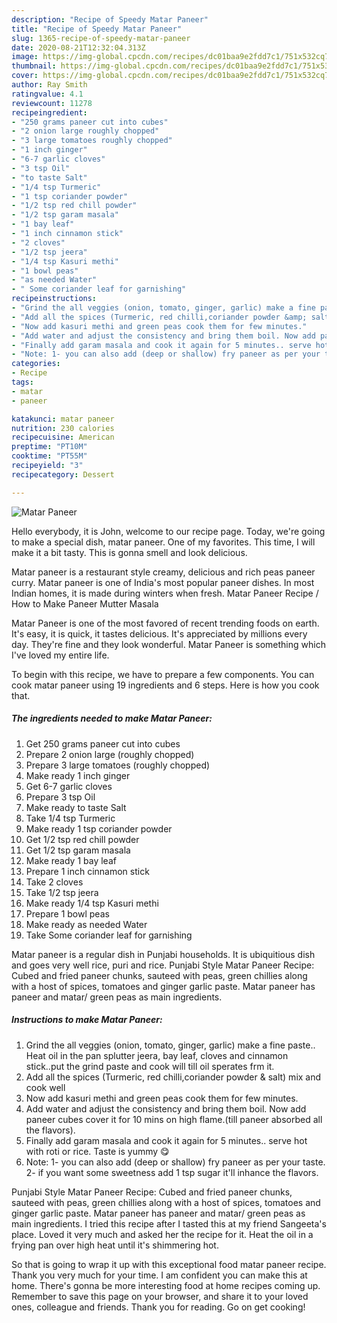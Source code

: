 ```yaml
---
description: "Recipe of Speedy Matar Paneer"
title: "Recipe of Speedy Matar Paneer"
slug: 1365-recipe-of-speedy-matar-paneer
date: 2020-08-21T12:32:04.313Z
image: https://img-global.cpcdn.com/recipes/dc01baa9e2fdd7c1/751x532cq70/matar-paneer-recipe-main-photo.jpg
thumbnail: https://img-global.cpcdn.com/recipes/dc01baa9e2fdd7c1/751x532cq70/matar-paneer-recipe-main-photo.jpg
cover: https://img-global.cpcdn.com/recipes/dc01baa9e2fdd7c1/751x532cq70/matar-paneer-recipe-main-photo.jpg
author: Ray Smith
ratingvalue: 4.1
reviewcount: 11278
recipeingredient:
- "250 grams paneer cut into cubes"
- "2 onion large roughly chopped"
- "3 large tomatoes roughly chopped"
- "1 inch ginger"
- "6-7 garlic cloves"
- "3 tsp Oil"
- "to taste Salt"
- "1/4 tsp Turmeric"
- "1 tsp coriander powder"
- "1/2 tsp red chill powder"
- "1/2 tsp garam masala"
- "1 bay leaf"
- "1 inch cinnamon stick"
- "2 cloves"
- "1/2 tsp jeera"
- "1/4 tsp Kasuri methi"
- "1 bowl peas"
- "as needed Water"
- " Some coriander leaf for garnishing"
recipeinstructions:
- "Grind the all veggies (onion, tomato, ginger, garlic) make a fine paste.. Heat oil in the pan splutter jeera, bay leaf, cloves and cinnamon stick..put the grind paste and cook will till oil sperates frm it."
- "Add all the spices (Turmeric, red chilli,coriander powder &amp; salt) mix and cook well"
- "Now add kasuri methi and green peas cook them for few minutes."
- "Add water and adjust the consistency and bring them boil. Now add paneer cubes cover it for 10 mins on high flame.(till paneer absorbed all the flavors)."
- "Finally add garam masala and cook it again for 5 minutes.. serve hot with roti or rice. Taste is yummy 😋"
- "Note: 1- you can also add (deep or shallow) fry paneer as per your taste. 2- if you want some sweetness add 1 tsp sugar it&#39;ll inhance the flavors."
categories:
- Recipe
tags:
- matar
- paneer

katakunci: matar paneer 
nutrition: 230 calories
recipecuisine: American
preptime: "PT10M"
cooktime: "PT55M"
recipeyield: "3"
recipecategory: Dessert

---
```



![Matar Paneer](https://img-global.cpcdn.com/recipes/dc01baa9e2fdd7c1/751x532cq70/matar-paneer-recipe-main-photo.jpg)

Hello everybody, it is John, welcome to our recipe page. Today, we're going to make a special dish, matar paneer. One of my favorites. This time, I will make it a bit tasty. This is gonna smell and look delicious.

Matar paneer is a restaurant style creamy, delicious and rich peas paneer curry. Matar paneer is one of India&#39;s most popular paneer dishes. In most Indian homes, it is made during winters when fresh. Matar Paneer Recipe / How to Make Paneer Mutter Masala

Matar Paneer is one of the most favored of recent trending foods on earth. It's easy, it is quick, it tastes delicious. It's appreciated by millions every day. They're fine and they look wonderful. Matar Paneer is something which I've loved my entire life.


To begin with this recipe, we have to prepare a few components. You can cook matar paneer using 19 ingredients and 6 steps. Here is how you cook that.

<!--inarticleads1-->

##### The ingredients needed to make Matar Paneer:

1. Get 250 grams paneer cut into cubes
1. Prepare 2 onion large (roughly chopped)
1. Prepare 3 large tomatoes (roughly chopped)
1. Make ready 1 inch ginger
1. Get 6-7 garlic cloves
1. Prepare 3 tsp Oil
1. Make ready to taste Salt
1. Take 1/4 tsp Turmeric
1. Make ready 1 tsp coriander powder
1. Get 1/2 tsp red chill powder
1. Get 1/2 tsp garam masala
1. Make ready 1 bay leaf
1. Prepare 1 inch cinnamon stick
1. Take 2 cloves
1. Take 1/2 tsp jeera
1. Make ready 1/4 tsp Kasuri methi
1. Prepare 1 bowl peas
1. Make ready as needed Water
1. Take  Some coriander leaf for garnishing


Matar paneer is a regular dish in Punjabi households. It is ubiquitious dish and goes very well rice, puri and rice. Punjabi Style Matar Paneer Recipe: Cubed and fried paneer chunks, sauteed with peas, green chillies along with a host of spices, tomatoes and ginger garlic paste. Matar paneer has paneer and matar/ green peas as main ingredients. 

<!--inarticleads2-->

##### Instructions to make Matar Paneer:

1. Grind the all veggies (onion, tomato, ginger, garlic) make a fine paste.. Heat oil in the pan splutter jeera, bay leaf, cloves and cinnamon stick..put the grind paste and cook will till oil sperates frm it.
1. Add all the spices (Turmeric, red chilli,coriander powder &amp; salt) mix and cook well
1. Now add kasuri methi and green peas cook them for few minutes.
1. Add water and adjust the consistency and bring them boil. Now add paneer cubes cover it for 10 mins on high flame.(till paneer absorbed all the flavors).
1. Finally add garam masala and cook it again for 5 minutes.. serve hot with roti or rice. Taste is yummy 😋
1. Note: 1- you can also add (deep or shallow) fry paneer as per your taste. 2- if you want some sweetness add 1 tsp sugar it&#39;ll inhance the flavors.


Punjabi Style Matar Paneer Recipe: Cubed and fried paneer chunks, sauteed with peas, green chillies along with a host of spices, tomatoes and ginger garlic paste. Matar paneer has paneer and matar/ green peas as main ingredients. I tried this recipe after I tasted this at my friend Sangeeta&#39;s place. Loved it very much and asked her the recipe for it. Heat the oil in a frying pan over high heat until it&#39;s shimmering hot. 

So that is going to wrap it up with this exceptional food matar paneer recipe. Thank you very much for your time. I am confident you can make this at home. There's gonna be more interesting food at home recipes coming up. Remember to save this page on your browser, and share it to your loved ones, colleague and friends. Thank you for reading. Go on get cooking!
